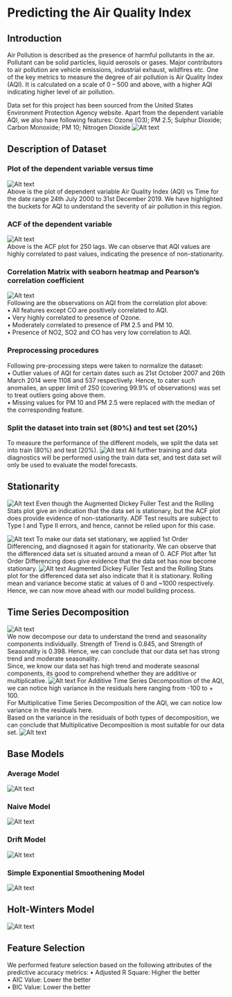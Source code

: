 # Predicting the Air Quality Index 

## Introduction

Air Pollution is described as the presence of harmful pollutants in the air. Pollutant can be solid particles, liquid aerosols or gases. Major contributors to air pollution are vehicle emissions, industrial exhaust, wildfires etc.
One of the key metrics to measure the degree of air pollution is Air Quality Index (AQI). It is calculated on a scale of 0 – 500 and above, with a higher AQI indicating higher level of air pollution.

Data set for this project has been sourced from the United States Environment Protection Agency website.
Apart from the dependent variable AQI, we also have following features:
Ozone (O3); PM 2.5; Sulphur Dioxide; Carbon Monoxide; PM 10; Nitrogen Dioxide
![Alt text](/assets/plots/Introduction.png?raw=true "")

## Description of Dataset
### Plot of the dependent variable versus time
![Alt text](/assets/plots/Description_1.png?raw=true "")   
Above is the plot of dependent variable Air Quality Index (AQI) vs Time for the date range 24th July 2000 to 31st December 2019. We have highlighted the buckets for AQI to understand the severity of air pollution in this region.

### ACF of the dependent variable
![Alt text](/assets/plots/ACF_AQI.png?raw=true "")    
Above is the ACF plot for 250 lags. We can observe that AQI values are highly correlated to past values, indicating the presence of non-stationarity.

### Correlation Matrix with seaborn heatmap and Pearson’s correlation coefficient
![Alt text](/assets/plots/CorrPlot.png?raw=true "")     
Following are the observations on AQI from the correlation plot above:  
• All features except CO are positively correlated to AQI.  
• Very highly correlated to presence of Ozone.  
• Moderately correlated to presence of PM 2.5 and PM 10.  
• Presence of NO2, SO2 and CO has very low correlation to AQI.  

### Preprocessing procedures
Following pre-processing steps were taken to normalize the dataset:  
• Outlier values of AQI for certain dates such as 21st October 2007 and 26th March 2014 were 1108 and 537 respectively. Hence, to cater such anomalies, an upper
limit of 250 (covering 99.9% of observations) was set to treat outliers going above them.  
• Missing values for PM 10 and PM 2.5 were replaced with the median of the corresponding feature.  

### Split the dataset into train set (80%) and test set (20%)
To measure the performance of the different models, we split the data set into train (80%) and test (20%).
![Alt text](/assets/plots/Description_2.png?raw=true "")
All further training and data diagnostics will be performed using the train data set, and test data set will only be used to evaluate the model forecasts.

## Stationarity
![Alt text](/assets/plots/Stationarity_1.png?raw=true "")
Even though the Augmented Dickey Fuller Test and the Rolling Stats plot give an indication that the data set is stationary, but the ACF plot does provide evidence of non-stationarity. ADF Test results are subject to Type I and Type II errors, and hence, cannot be relied upon for this case.

![Alt text](/assets/plots/Stationarity_2.png?raw=true "")
To make our data set stationary, we applied 1st Order Differencing, and diagnosed it again for stationarity. We can observe that the differenced data set is situated around a mean of 0. ACF Plot after 1st Order Differencing does give evidence that the data set has now become stationary. 
![Alt text](/assets/plots/Stationarity_3.png?raw=true "")
Augmented Dickey Fuller Test and the Rolling Stats plot for the differenced data set also indicate that it is stationary. Rolling mean and variance become static at values of 0 and ~1000 respectively. Hence, we can now move ahead with our model building process.

## Time Series Decomposition
![Alt text](/assets/plots/STL_AQI.png?raw=true "")    
We now decompose our data to understand the trend and seasonality components individually. Strength of Trend is 0.845, and Strength of Seasonality is 0.398. Hence, we can conclude that our data set has strong trend and moderate seasonality.  
Since, we know our data set has high trend and moderate seasonal components, its good to comprehend whether they are additive or multiplicative.
![Alt text](/assets/plots/STL_2.png?raw=true "")
For Additive Time Series Decomposition of the AQI, we can notice high variance in the residuals here ranging from -100 to + 100.  
For Multiplicative Time Series Decomposition of the AQI, we can notice low variance in the residuals here.  
Based on the variance in the residuals of both types of decomposition, we can conclude that Multiplicative Decomposition is most suitable for our data set.
![Alt text](/assets/plots/STL_3.png?raw=true "")

## Base Models
### Average Model
![Alt text](/assets/plots/AVG.png?raw=true "") 

### Naive Model
![Alt text](/assets/plots/Naive.png?raw=true "")   

### Drift Model
![Alt text](/assets/plots/Drift.png?raw=true "")

### Simple Exponential Smoothening Model
![Alt text](/assets/plots/SES.png?raw=true "")

## Holt-Winters Model
![Alt text](/assets/plots/HW.png?raw=true "")

## Feature Selection
We performed feature selection based on the following attributes of the predictive accuracy metrics:
• Adjusted R Square: Higher the better   
• AIC Value: Lower the better    
• BIC Value: Lower the better    



